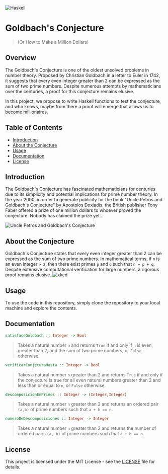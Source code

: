 ![Haskell](https://img.shields.io/badge/Haskell-5e5086?style=for-the-badge&logo=haskell&logoColor=white)

# Goldbach's Conjecture
>(Or How to Make a Million Dollars)

## Overview

The Goldbach's Conjecture is one of the oldest unsolved problems in number theory. Proposed by Christian Goldbach in a letter to Euler in 1742, it suggests that every even integer greater than 2 can be expressed as the sum of two prime numbers. Despite numerous attempts by mathematicians over the centuries, a proof for this conjecture remains elusive.

In this project, we propose to write Haskell functions to test the conjecture, and who knows, maybe from there a proof will emerge that allows us to become millionaires.


## Table of Contents
- [Introduction](#introduction)
- [About the Conjecture](#about-the-conjecture)
- [Usage](#usage)
- [Documentation](#documentation)
- [License](#license)

## Introduction
The Goldbach's Conjecture has fascinated mathematicians for centuries due to its simplicity and potential implications for prime number theory.
In the year 2000, in order to generate publicity for the book "Uncle Petros and Goldbach's Conjecture" by Apostolos Doxiadis, the British publisher Tony Faber offered a prize of one million dollars to whoever proved the conjecture. Nobody has claimed the prize yet...

![Uncle Petros and Goldbach's Conjecture](https://upload.wikimedia.org/wikipedia/en/d/dc/Uncle_Petros_and_Goldbach%27s_Conjecture_%28book_cover%29.gif) 

## About the Conjecture
Goldbach's Conjecture states that every even integer greater than 2 can be expressed as the sum of two prime numbers. In mathematical terms, if `n` is an even integer `> 2`, then there exist primes `p` and `q` such that `n = p + q`. Despite extensive computational verification for large numbers, a rigorous proof remains elusive.
![xkcd](https://imgs.xkcd.com/comics/goldbach_conjectures.png)


## Usage
To use the code in this repository, simply clone the repository to your local machine and explore the contents.

## Documentation
```haskell
satisfaceGoldbach :: Integer -> Bool
```
>Takes a natural number `n` and returns `True` if and only if `n` is even, greater than 2, and the sum of two prime numbers, or `False` otherwise.

```haskell
verificarConjeturaHasta :: Integer -> Bool
```
>Takes a natural number `n` greater than 2 and returns `True` if and only if the conjecture is true for all even natural numbers greater than 2 and less than or equal to `n`, or `False` otherwise.

```haskell
descomposicionEnPrimos :: Integer -> (Integer,Integer)
```
>Takes a natural number `n` greater than 2 and returns an ordered pair `(a,b)` of prime numbers such that `a + b == n`.

```haskell
numeroDeDescomposiciones :: Integer -> Integer
```
>Takes a natural number `n` greater than 2 and returns the number of ordered pairs `(a, b)` of prime numbers such that `a + b == n`.

## License
This project is licensed under the MIT License - see the [LICENSE](LICENSE) file for details.
